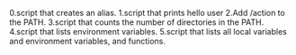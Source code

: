0.script that creates an alias.
1.script that prints hello user
2.Add /action to the PATH.
3.script that counts the number of directories in the PATH.
4.script that lists environment variables.
5.script that lists all local variables and environment variables, and functions.
